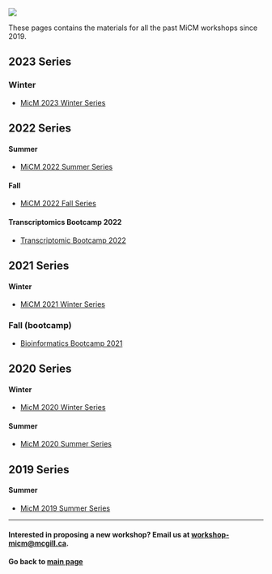 ![](https://user-images.githubusercontent.com/58442767/204903856-48c6178b-d553-416a-ad93-b864f48d73e7.png) 

These pages contains the materials for all the past MiCM workshops since 2019.

## 2023 Series

### Winter
* [MicM 2023 Winter Series](https://github.com/McGill-MiCM/MiCM_Winter2023)
  
## 2022 Series

#### Summer 
* [MiCM 2022 Summer Series](https://mcgill-micm.github.io/MiCM_Summer2022/)

#### Fall
* [MiCM 2022 Fall Series](https://github.com/McGill-MiCM/MiCM_Fall2022)

#### Transcriptomics Bootcamp 2022
* [Transcriptomic Bootcamp 2022](https://mcgill-micm.github.io/Transcriptomics-Bootcamp-2022/)

## 2021 Series

#### Winter
* [MiCM 2021 Winter Series](https://github.com/McGill-MiCM/MiCM_Winter2021)

### Fall (bootcamp)
* [Bioinformatics Bootcamp 2021](https://github.com/McGill-MiCM/2021-fall-bootcamp)

## 2020 Series 

#### Winter
* [MicM 2020 Winter Series](https://github.com/McGill-MiCM/MiCM_Winter2020)

#### Summer
* [MicM 2020 Summer Series](https://github.com/McGill-MiCM/MiCM_Summer2020)

## 2019 Series

#### Summer
* [MicM 2019 Summer Series](https://github.com/McGill-MiCM/MiCM-Summer2019)

---

#### Interested in proposing a new workshop? Email us at workshop-micm@mcgill.ca.

#### Go back to [main page](https://mcgill-micm.github.io/)
